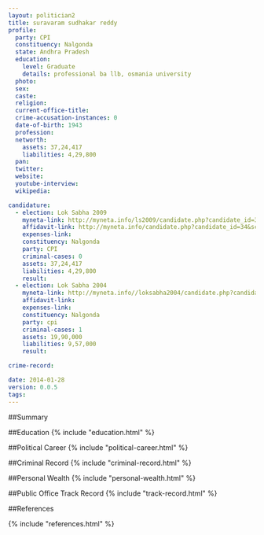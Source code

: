 ```yaml
---
layout: politician2
title: suravaram sudhakar reddy
profile: 
  party: CPI
  constituency: Nalgonda
  state: Andhra Pradesh
  education: 
    level: Graduate
    details: professional ba llb, osmania university
  photo: 
  sex: 
  caste: 
  religion: 
  current-office-title: 
  crime-accusation-instances: 0
  date-of-birth: 1943
  profession: 
  networth: 
    assets: 37,24,417
    liabilities: 4,29,800
  pan: 
  twitter: 
  website: 
  youtube-interview: 
  wikipedia: 

candidature: 
  - election: Lok Sabha 2009
    myneta-link: http://myneta.info/ls2009/candidate.php?candidate_id=34
    affidavit-link: http://myneta.info/candidate.php?candidate_id=34&scan=original
    expenses-link: 
    constituency: Nalgonda 
    party: CPI
    criminal-cases: 0
    assets: 37,24,417
    liabilities: 4,29,800
    result:  
  - election: Lok Sabha 2004
    myneta-link: http://myneta.info//loksabha2004/candidate.php?candidate_id=157
    affidavit-link: 
    expenses-link: 
    constituency: Nalgonda 
    party: cpi
    criminal-cases: 1
    assets: 19,90,000
    liabilities: 9,57,000
    result:  

crime-record: 

date: 2014-01-28
version: 0.0.5
tags: 
---
```

##Summary


##Education
{% include "education.html" %}


##Political Career
{% include "political-career.html" %}


##Criminal Record
{% include "criminal-record.html" %}


##Personal Wealth
{% include "personal-wealth.html" %}


##Public Office Track Record
{% include "track-record.html" %}


##References


{% include "references.html" %}